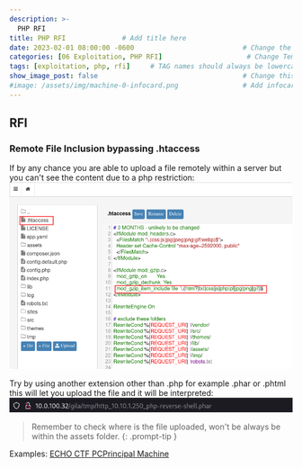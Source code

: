 ```yaml
---
description: >-
  PHP RFI
title: PHP RFI              # Add title here
date: 2023-02-01 08:00:00 -0600                           # Change the date to match completion date
categories: [06 Exploitation, PHP RFI]                     # Change Templates to Writeup
tags: [exploitation, php, rfi]     # TAG names should always be lowercase; replace template with writeup, and add relevant tags
show_image_post: false                                    # Change this to true
#image: /assets/img/machine-0-infocard.png                # Add infocard image here for post preview image
---
```

## RFI
### Remote File Inclusion bypassing .htaccess
If by any chance you are able to upload a file remotely within a server but you can't see the content due to a php restriction:
![Description](/assets/img/Pasted-image-20220728233641.png)

Try by using another extension other than .php for example .phar or .phtml this will let you upload the file and it will be interpreted:
![Description](/assets/img/Pasted-image-20220728233808.png)

> Remember to check where is the file uploaded, won't be always be within the assets folder.
{: .prompt-tip }

Examples:
[ECHO CTF PCPrincipal Machine](https://echoctf.red/target/30)

